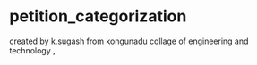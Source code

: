 # petition_categorization



created by k.sugash from kongunadu collage of engineering and technology ,


